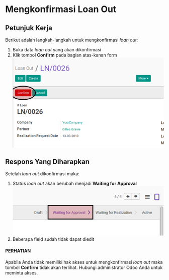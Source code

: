 # Mengkonfirmasi Loan Out

## Petunjuk Kerja

Berikut adalah langkah-langkah untuk mengkonfirmasi *loan out*:

1. Buka data *loan out* yang akan dikonfirmasi
2. Klik tombol **Confirm** pada bagian atas-kanan form
![](../img/konfirmasi-loan-out.png)

## Respons Yang Diharapkan

Setelah *loan out* dikonfirmasi maka:

1. Status *loan out* akan berubah menjadi **Waiting for Approval**
![](../img/status-waiting-for-approval.png)
2. Beberapa field sudah tidak dapat diedit

#### PERHATIAN

Apabila Anda tidak memiliki hak akses untuk mengkonfirmasi *loan out* maka tombol
**Confirm** tidak akan terlihat. Hubungi administrator Odoo Anda untuk meminta
akses.
